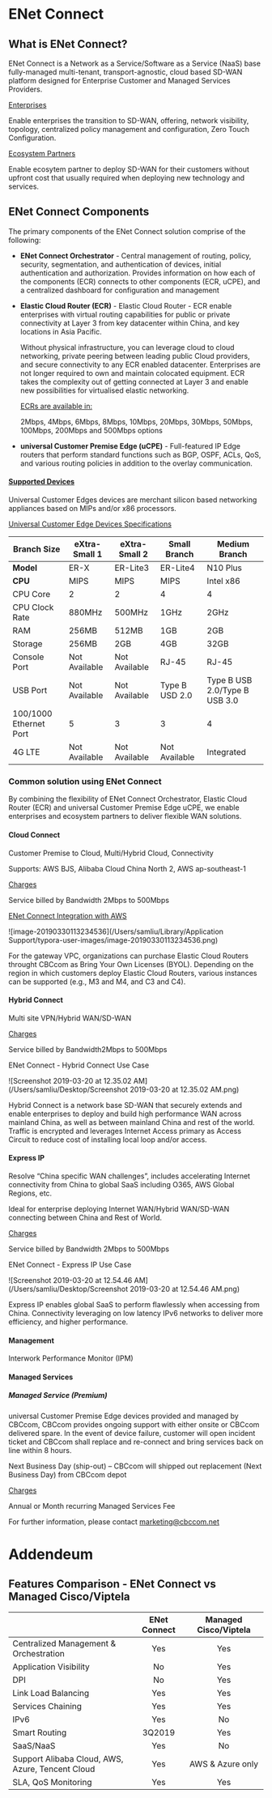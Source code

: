 # ENet Connect

## What is ENet Connect?

ENet Connect is a Network as a Service/Software as a Service (NaaS) base fully-managed multi-tenant, transport-agnostic, cloud based SD-WAN platform designed for Enterprise Customer and Managed Services Providers.

<u>Enterprises</u>

Enable enterprises the transition to SD-WAN, offering, network visibility, topology, centralized policy management and configuration, Zero Touch Configuration. 

<u>Ecosystem Partners</u>

Enable ecosytem partner to deploy SD-WAN for their customers without upfront cost that usually required when deploying new technology and services.

## ENet Connect Components

The primary components of the ENet Connect solution comprise of the following:

- **ENet Connect Orchestrator** - Central management of routing, policy, security, segmentation, and authentication of devices, initial authentication and authorization. Provides information on how each of the components (ECR) connects to other components (ECR, uCPE), and a centralized dashboard for configuration and management

- **Elastic Cloud Router (ECR)** - Elastic Cloud Router - ECR enable enterprises with virtual routing capabilities for public or private connectivity at Layer 3 from key datacenter within China, and key locations in Asia Pacific.

  Without physical infrastructure, you can leverage cloud to cloud networking, private peering between leading public Cloud providers, and secure connectivity to any ECR enabled datacenter. Enterprises are not longer required to own and maintain colocated equipment. ECR takes the complexity out of getting connected at Layer 3 and enable new possibilities for virtualised elastic networking.

  <u>ECRs are available in:</u>

  2Mbps, 4Mbps, 6Mbps, 8Mbps, 10Mbps, 20Mbps, 30Mbps, 50Mbps, 100Mbps, 200Mbps and 500Mbps options

- **universal Customer Premise Edge (uCPE)** - Full-featured IP Edge routers that perform standard functions such as BGP, OSPF, ACLs, QoS, and various routing policies in addition to the overlay communication.

#### <u>Supported Devices</u>

Universal Customer Edges devices are merchant silicon based networking appliances based on MIPs and/or x86 processors.

<u>Universal Customer Edge Devices Specifications</u>

| Branch Size            | eXtra-Small 1 | eXtra-Small 2 | Small Branch   | Medium Branch                 |
| ---------------------- | ------------- | ------------- | -------------- | ----------------------------- |
| **Model**              | ER-X          | ER-Lite3      | ER-Lite4       | N10 Plus                      |
| **CPU**                | MIPS          | MIPS          | MIPS           | Intel x86                     |
| CPU Core               | 2             | 2             | 4              | 4                             |
| CPU Clock Rate         | 880MHz        | 500MHz        | 1GHz           | 2GHz                          |
| RAM                    | 256MB         | 512MB         | 1GB            | 2GB                           |
| Storage                | 256MB         | 2GB           | 4GB            | 32GB                          |
| Console Port           | Not Available | Not Available | RJ-45          | RJ-45                         |
| USB Port               | Not Available | Not Available | Type B USD 2.0 | Type B USB 2.0/Type B USB 3.0 |
| 100/1000 Ethernet Port | 5             | 3             | 3              | 4                             |
| 4G LTE                 | Not Available | Not Available | Not Available  | Integrated                    |

### Common solution using ENet Connect

By combining the flexibility of ENet Connect Orchestrator, Elastic Cloud Router (ECR) and universal Customer Premise Edge uCPE, we enable enterprises and ecosystem partners to deliver flexible WAN solutions.

#### Cloud Connect

Customer Premise to Cloud, Multi/Hybrid Cloud, Connectivity

Supports:  AWS BJS, Alibaba Cloud China North 2, AWS ap-southeast-1

<u>Charges</u>

Service billed by Bandwidth 2Mbps to 500Mbps

<u>ENet Connect Integration with AWS</u>

![image-20190330113234536](/Users/samliu/Library/Application Support/typora-user-images/image-20190330113234536.png)

For the gateway VPC, organizations can purchase Elastic Cloud Routers throught CBCcom as Bring Your Own Licenses (BYOL). Depending on the region in which customers deploy Elastic Cloud Routers, various instances can be supported (e.g., M3 and M4, and C3 and C4).

#### Hybrid Connect

Multi site VPN/Hybrid WAN/SD-WAN

<u>Charges</u>

Service billed by Bandwidth2Mbps to 500Mbps

ENet Connect - Hybrid Connect Use Case

![Screenshot 2019-03-20 at 12.35.02 AM](/Users/samliu/Desktop/Screenshot 2019-03-20 at 12.35.02 AM.png)

Hybrid Connect is a network base SD-WAN that securely extends and enable enterprises to deploy and build high performance WAN across mainland China, as well as between mainland China and rest of the world. Traffic is encrypted and leverages Internet Access primary as Access Circuit to reduce cost of installing local loop and/or access. 

#### Express IP

Resolve “China specific WAN challenges”, includes accelerating Internet connectivity from China to global SaaS including O365, AWS Global Regions, etc.

Ideal for enterprise deploying Internet WAN/Hybrid WAN/SD-WAN connecting between China and Rest of World.

<u>Charges</u>

Service billed by Bandwidth 2Mbps to 500Mbps

ENet Connect - Express IP Use Case

![Screenshot 2019-03-20 at 12.54.46 AM](/Users/samliu/Desktop/Screenshot 2019-03-20 at 12.54.46 AM.png)

Express IP enables global SaaS to perform flawlessly when accessing from China. Connectivity leveraging on  low latency IPv6 networks to deliver more efficiency, and higher performance.

#### Management

Interwork Performance Monitor (IPM)

#### Managed Services

##### Managed Service (Premium)

universal Customer Premise Edge devices provided and managed by CBCcom, CBCcom provides ongoing support with either onsite or CBCcom delivered spare. In the event of device failure, customer will open incident ticket and CBCcom shall replace and re-connect and bring services back on line within 8 hours.

Next Business Day (ship-out) – CBCcom will shipped out replacement (Next Business Day) from CBCcom depot

<u>Charges</u>

Annual or Month recurring Managed Services Fee



For further information, please contact marketing@cbccom.net





# Addendeum

## Features Comparison - ENet Connect vs Managed Cisco/Viptela

|                                                  | ENet Connect | Managed Cisco/Viptela |
| ------------------------------------------------ | :----------: | :-------------------: |
| Centralized Management & Orchestration           |     Yes      |          Yes          |
| Application Visibility                           |      No      |          Yes          |
| DPI                                              |      No      |          Yes          |
| Link Load Balancing                              |     Yes      |          Yes          |
| Services Chaining                                |     Yes      |          Yes          |
| IPv6                                             |     Yes      |          No           |
| Smart Routing                                    |    3Q2019    |          Yes          |
| SaaS/NaaS                                        |     Yes      |          No           |
| Support Alibaba Cloud, AWS, Azure, Tencent Cloud |     Yes      |   AWS & Azure only    |
| SLA, QoS Monitoring                              |     Yes      |          Yes          |

